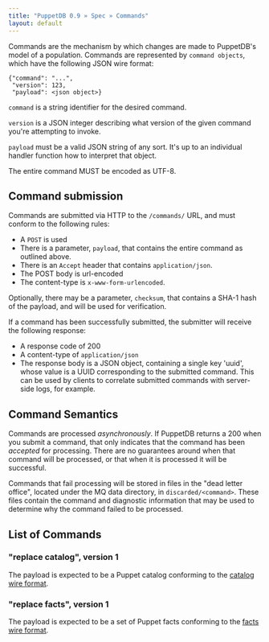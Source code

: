 ```yaml
---
title: "PuppetDB 0.9 » Spec » Commands"
layout: default
---
```



Commands are the mechanism by which changes are made to PuppetDB's
model of a population. Commands are represented by `command objects`,
which have the following JSON wire format:

    {"command": "...",
     "version": 123,
     "payload": <json object>}

`command` is a string identifier for the desired command.

`version` is a JSON integer describing what version of the given
command you're attempting to invoke.

`payload` must be a valid JSON string of any sort. It's up to an
individual handler function how to interpret that object.

The entire command MUST be encoded as UTF-8.

## Command submission

Commands are submitted via HTTP to the `/commands/` URL, and must
conform to the following rules:

* A `POST` is used
* There is a parameter, `payload`, that contains the entire command as
  outlined above.
* There is an `Accept` header that contains `application/json`.
* The POST body is url-encoded
* The content-type is `x-www-form-urlencoded`.

Optionally, there may be a parameter, `checksum`, that contains a SHA-1 hash of
the payload, and will be used for verification.

If a command has been successfully submitted, the submitter will
receive the following response:

* A response code of 200
* A content-type of `application/json`
* The response body is a JSON object, containing a single key 'uuid', whose
  value is a UUID corresponding to the submitted command. This can be used by
  clients to correlate submitted commands with server-side logs, for example.

## Command Semantics

Commands are processed _asynchronously_. If PuppetDB returns a 200
when you submit a command, that only indicates that the command has
been _accepted_ for processing. There are no guarantees around when
that command will be processed, or that when it is processed it will
be successful.

Commands that fail processing will be stored in files in the "dead
letter office", located under the MQ data directory, in
`discarded/<command>`. These files contain the command and diagnostic
information that may be used to determine why the command failed to be
processed.

## List of Commands

### "replace catalog", version 1

The payload is expected to be a Puppet catalog conforming to the
[catalog wire format](./spec_catalog_wire_format.html).

### "replace facts", version 1

The payload is expected to be a set of Puppet facts conforming to the
[facts wire format](./spec_facts_wire_format.html).
